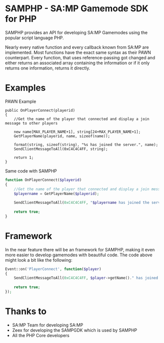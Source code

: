 SAMPHP - SA:MP Gamemode SDK for PHP
======

SAMPHP provides an API for developing SA:MP Gamemodes using the popular script language PHP.

Nearly every native function and every callback known from SA:MP are implemented.
Most functions have the exact same syntax as their PAWN counterpart.
Every function, that uses reference-passing got changed and either returns an associated array containing the information or if it only returns one information, returns it directly.

Examples
===
PAWN Example
```pawn
public OnPlayerConnect(playerid)
{
    //Get the name of the player that connected and display a join message to other players
 
    new name[MAX_PLAYER_NAME+1], string[24+MAX_PLAYER_NAME+1];
    GetPlayerName(playerid, name, sizeof(name));
 
    format(string, sizeof(string), "%s has joined the server.", name);
    SendClientMessageToAll(0xC4C4C4FF, string);
 
    return 1;
}
```

Same code with SAMPHP
```php
function OnPlayerConnect($playerid)
{
    //Get the name of the player that connected and display a join message to other players
    $playername = GetPlayerName($playerid);
 
    SendClientMessageToAll(0xC4C4C4FF, "$playername has joined the server.");
 
    return true;
}
```

Framework
===
In the near feature there will be an framework for SAMPHP, making it even more easier to develop gamemodes with beautiful code.
The code above might look a bit like the following:
```php
Event::on('PlayerConnect', function($player)
{
    SendClientMessageToAll(0xC4C4C4FF, $player->getName()." has joined the server.");
 
    return true;
});
```

Thanks to
===
- SA:MP Team for developing SA:MP
- Zeex for developing the SAMPGDK which is used by SAMPHP
- All the PHP Core developers

